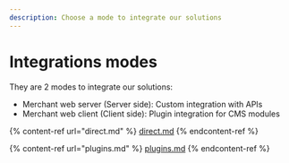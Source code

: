 ```yaml
---
description: Choose a mode to integrate our solutions
---
```


# Integrations modes

They are 2 modes to integrate our solutions:

* Merchant web server (Server side): Custom integration with APIs
* Merchant web client (Client side): Plugin integration for CMS modules &#x20;

{% content-ref url="direct.md" %}
[direct.md](direct.md)
{% endcontent-ref %}

{% content-ref url="plugins.md" %}
[plugins.md](plugins.md)
{% endcontent-ref %}
